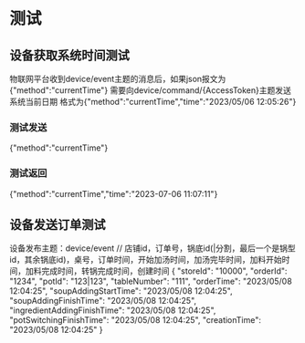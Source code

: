 # 测试

## 设备获取系统时间测试

物联网平台收到device/event主题的消息后，如果json报文为{"method":"currentTime"}
需要向device/command/{AccessToken}主题发送系统当前日期
格式为{"method":"currentTime","time":"2023/05/06 12:05:26"}
### 测试发送
{"method":"currentTime"}
### 测试返回
{"method":"currentTime","time":"2023-07-06 11:07:11"}

## 设备发送订单测试
设备发布主题：device/event
// 店铺id，订单号，锅底id(|分割，最后一个是锅型id，其余锅底id)，桌号，订单时间，开始加汤时间，加汤完毕时间，加料开始时间，加料完成时间，转锅完成时间，创建时间
{
"storeId": "10000",
"orderId": "1234",
"potId": "123|123",
"tableNumber": "111",
"orderTime": "2023/05/08 12:04:25",
"soupAddingStartTime": "2023/05/08 12:04:25",
"soupAddingFinishTime": "2023/05/08 12:04:25",
"ingredientAddingFinishTime": "2023/05/08 12:04:25",
"potSwitchingFinishTime": "2023/05/08 12:04:25",
"creationTime": "2023/05/08 12:04:25"
}

## 